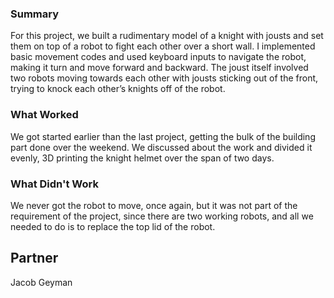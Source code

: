 ### Summary
For this project, we built a rudimentary model of a knight with jousts and set them on top of a robot to fight each other over a short wall. I implemented basic movement codes and used keyboard inputs to navigate the robot, making it turn and move forward and backward. The joust itself involved two robots moving towards each other with jousts sticking out of the front, trying to knock each other’s knights off of the robot.

### What Worked
We got started earlier than the last project, getting the bulk of the building part done over the weekend. We discussed about the work and divided it evenly, 3D printing the knight helmet over the span of two days.

### What Didn't Work
We never got the robot to move, once again, but it was not part of the requirement of the project, since there are two working robots, and all we needed to do is to replace the top lid of the robot.

## Partner
Jacob Geyman
